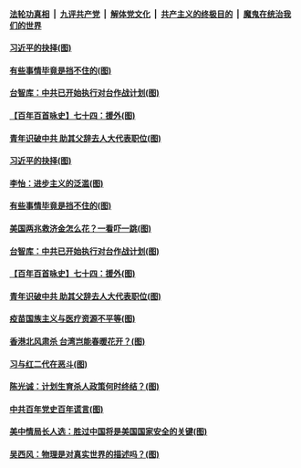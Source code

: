 ####  [法轮功真相](../../../../basic/blob/master/README.md?t=02272301) &nbsp;|&nbsp; [九评共产党](../../../../9ping.md/blob/master/README.md?t=02272301) &nbsp;|&nbsp; [解体党文化](../../../../jtdwh.md/blob/master/README.md?t=02272301)  &nbsp;|&nbsp; [共产主义的终极目的](../../../../gczydzjmd.md/blob/master/README.md?t=02272301) &nbsp;|&nbsp; [魔鬼在统治我们的世界](../../../../mgztzwmdsj.md/blob/master/README.md?t=02272301) 

#### [习近平的抉择(图)](../pages/p4/963864.md?t=02272301) 

#### [有些事情毕竟是挡不住的(图)](../pages/p4/963862.md?t=02272301) 

#### [台智库：中共已开始执行对台作战计划(图)](../pages/p4/963858.md?t=02272301) 

#### [【百年百首咏史】七十四：援外(图)](../pages/p4/963863.md?t=02272301) 

#### [青年识破中共 助其父辞去人大代表职位(图)](../pages/p4/963776.md?t=02272301) 



#### [习近平的抉择(图)](../pages/p4/963864.md?t=02272301) 

#### [李怡：进步主义的泛滥(图)](../pages/p4/963859.md?t=02272301) 

#### [有些事情毕竟是挡不住的(图)](../pages/p4/963862.md?t=02272301) 

#### [美国两兆救济金怎么花？一看吓一跳(图)](../pages/p4/963772.md?t=02272301) 

#### [台智库：中共已开始执行对台作战计划(图)](../pages/p4/963858.md?t=02272301) 

#### [【百年百首咏史】七十四：援外(图)](../pages/p4/963863.md?t=02272301) 



#### [青年识破中共 助其父辞去人大代表职位(图)](../pages/p4/963776.md?t=02272301) 


#### [疫苗国族主义与医疗资源不平等(图)](../pages/p4/963770.md?t=02272301) 

#### [香港北风肃杀 台湾岂能春暖花开？(图)](../pages/p4/963765.md?t=02272301) 

#### [习与红二代在恶斗(图)](../pages/p4/963766.md?t=02272301) 

#### [陈光诚：计划生育杀人政策何时终结？(图)](../pages/p4/963755.md?t=02272301) 

#### [中共百年党史百年谎言(图)](../pages/p4/963753.md?t=02272301) 

#### [美中情局长人选：胜过中国将是美国国家安全的关键(图)](../pages/p4/963708.md?t=02272301) 


#### [吴西风：物理是对真实世界的描述吗？(图)](../pages/p4/963705.md?t=02272301) 


